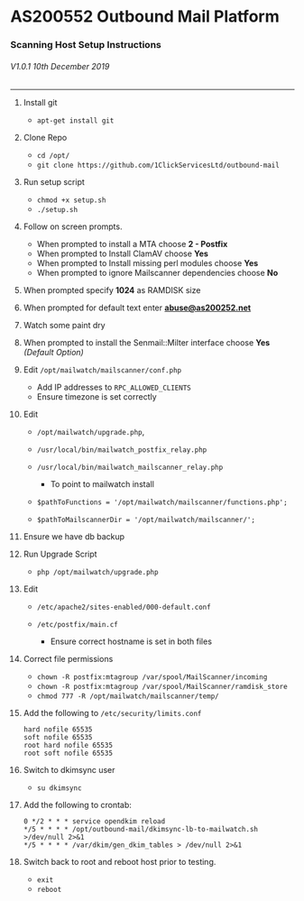 # AS200552 Outbound Mail Platform

### Scanning Host Setup Instructions

###### V1.0.1 10th December 2019

---

1. Install git
   * `apt-get install git`
2. Clone Repo
   * `cd /opt/`
   * `git clone https://github.com/1ClickServicesLtd/outbound-mail`
3. Run setup script
   * `chmod +x setup.sh`
   * `./setup.sh`

4. Follow on screen prompts. 
   * When prompted to install a MTA choose **2 - Postfix**
   * When prompted to Install ClamAV choose **Yes**
   * When prompted to Install missing perl modules choose **Yes**
   * When prompted to ignore Mailscanner dependencies choose **No**

5. When prompted specify **1024** as RAMDISK size
6. When prompted for default text enter **abuse@as200252.net**

7. Watch some paint dry

8. When prompted to install the Senmail::Milter interface choose **Yes** *(Default Option)*

9. Edit `/opt/mailwatch/mailscanner/conf.php` 

   * Add IP addresses to `RPC_ALLOWED_CLIENTS`
   * Ensure timezone is set correctly

10. Edit 

    * `/opt/mailwatch/upgrade.php`,  

    * `/usr/local/bin/mailwatch_postfix_relay.php` 
    * `/usr/local/bin/mailwatch_mailscanner_relay.php` 
      * To point to mailwatch install

    * `$pathToFunctions = '/opt/mailwatch/mailscanner/functions.php';`
    * `$pathToMailscannerDir = '/opt/mailwatch/mailscanner/';`

11. Ensure we have db backup
12. Run Upgrade Script
    * `php /opt/mailwatch/upgrade.php`

13. Edit

    * `/etc/apache2/sites-enabled/000-default.conf`

    * `/etc/postfix/main.cf`
      * Ensure correct hostname is set in both files

14. Correct file permissions
    * `chown -R postfix:mtagroup /var/spool/MailScanner/incoming`
    * `chown -R postfix:mtagroup /var/spool/MailScanner/ramdisk_store`
    * `chmod 777 -R /opt/mailwatch/mailscanner/temp/`

15. Add the following to `/etc/security/limits.conf`

    ```
    hard nofile 65535
    soft nofile 65535
    root hard nofile 65535 
    root soft nofile 65535
    ```

16. Switch to dkimsync user

    * `su dkimsync`

17. Add the following to crontab:

    ``` 
    0 */2 * * * service opendkim reload
    */5 * * * * /opt/outbound-mail/dkimsync-lb-to-mailwatch.sh >/dev/null 2>&1
    */5 * * * * /var/dkim/gen_dkim_tables > /dev/null 2>&1
    ```

18. Switch back to root and reboot host prior to testing.
    * `exit`
    * `reboot`
